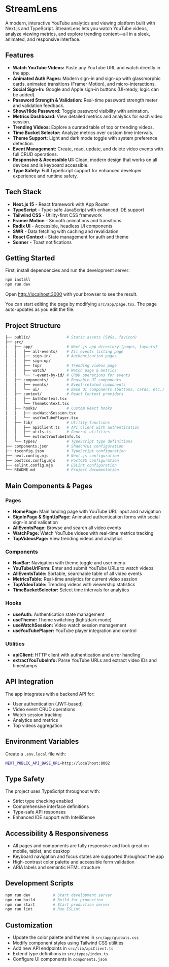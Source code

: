 # StreamLens

A modern, interactive YouTube analytics and viewing platform built with Next.js and TypeScript. StreamLens lets you watch YouTube videos, analyze viewing metrics, and explore trending content—all in a sleek, animated, and responsive interface.

## Features

- **Watch YouTube Videos:** Paste any YouTube URL and watch directly in the app.
- **Animated Auth Pages:** Modern sign-in and sign-up with glassmorphic cards, animated transitions (Framer Motion), and micro-interactions.
- **Social Sign-In:** Google and Apple sign-in buttons (UI-ready, logic can be added).
- **Password Strength & Validation:** Real-time password strength meter and validation feedback.
- **Show/Hide Password:** Toggle password visibility with animation.
- **Metrics Dashboard:** View detailed metrics and analytics for each video session.
- **Trending Videos:** Explore a curated table of top or trending videos.
- **Time Bucket Selector:** Analyze metrics over custom time intervals.
- **Theme Support:** Light and dark mode toggle with system preference detection.
- **Event Management:** Create, read, update, and delete video events with full CRUD operations.
- **Responsive & Accessible UI:** Clean, modern design that works on all devices and is keyboard accessible.
- **Type Safety:** Full TypeScript support for enhanced developer experience and runtime safety.

## Tech Stack

- **Next.js 15** - React framework with App Router
- **TypeScript** - Type-safe JavaScript with enhanced IDE support
- **Tailwind CSS** - Utility-first CSS framework
- **Framer Motion** - Smooth animations and transitions
- **Radix UI** - Accessible, headless UI components
- **SWR** - Data fetching with caching and revalidation
- **React Context** - State management for auth and theme
- **Sonner** - Toast notifications

## Getting Started

First, install dependencies and run the development server:

```bash
npm install
npm run dev
```

Open [http://localhost:3000](http://localhost:3000) with your browser to see the result.

You can start editing the page by modifying `src/app/page.tsx`. The page auto-updates as you edit the file.

## Project Structure

```bash
├── public/                # Static assets (SVGs, favicon)
├── src/
│   ├── app/               # Next.js app directory (pages, layouts)
│   │   ├── all-events/    # All events listing page
│   │   ├── sign-in/       # Authentication pages
│   │   ├── sign-up/       
│   │   ├── top/           # Trending videos page
│   │   ├── watch/         # Watch page & metrics
│   │   └── *-event-by-id/ # CRUD operations for events
│   ├── components/        # Reusable UI components
│   │   ├── events/        # Event-related components
│   │   └── ui/            # Base UI components (buttons, cards, etc.)
│   ├── context/           # React Context providers
│   │   ├── AuthContext.tsx
│   │   └── ThemeContext.tsx
│   ├── hooks/             # Custom React hooks
│   │   ├── useWatchSession.tsx
│   │   └── useYouTubePlayer.tsx
│   ├── lib/               # Utility functions
│   │   ├── apiClient.ts   # API client with authentication
│   │   ├── utils.ts       # General utilities
│   │   └── extractYouTubeInfo.ts
│   └── types/             # TypeScript type definitions
├── components.json        # Shadcn/ui configuration
├── tsconfig.json          # TypeScript configuration
├── next.config.mjs        # Next.js configuration
├── postcss.config.mjs     # PostCSS configuration
├── eslint.config.mjs      # ESLint configuration
└── README.md              # Project documentation
```

## Main Components & Pages

### Pages
- **HomePage:** Main landing page with YouTube URL input and navigation
- **SignInPage & SignUpPage:** Animated authentication forms with social sign-in and validation
- **AllEventsPage:** Browse and search all video events
- **WatchPage:** Watch YouTube videos with real-time metrics tracking
- **TopVideosPage:** View trending videos and analytics

### Components
- **NavBar:** Navigation with theme toggle and user menu
- **YouTubeUrlForm:** Enter and submit YouTube URLs to watch videos
- **AllEventsTable:** Sortable, searchable table of all video events
- **MetricsTable:** Real-time analytics for current video session
- **TopVideoTable:** Trending videos with viewership statistics
- **TimeBucketSelector:** Select time intervals for analytics

### Hooks
- **useAuth:** Authentication state management
- **useTheme:** Theme switching (light/dark mode)
- **useWatchSession:** Video watch session management
- **useYouTubePlayer:** YouTube player integration and control

### Utilities
- **apiClient:** HTTP client with authentication and error handling
- **extractYouTubeInfo:** Parse YouTube URLs and extract video IDs and timestamps

## API Integration

The app integrates with a backend API for:
- User authentication (JWT-based)
- Video event CRUD operations
- Watch session tracking
- Analytics and metrics
- Top videos aggregation

## Environment Variables

Create a `.env.local` file with:

```bash
NEXT_PUBLIC_API_BASE_URL=http://localhost:8002
```

## Type Safety

The project uses TypeScript throughout with:
- Strict type checking enabled
- Comprehensive interface definitions
- Type-safe API responses
- Enhanced IDE support with IntelliSense

## Accessibility & Responsiveness

- All pages and components are fully responsive and look great on mobile, tablet, and desktop
- Keyboard navigation and focus states are supported throughout the app
- High-contrast color palette and accessible form validation
- ARIA labels and semantic HTML structure

## Development Scripts

```bash
npm run dev          # Start development server
npm run build        # Build for production
npm run start        # Start production server
npm run lint         # Run ESLint
```

## Customization

- Update the color palette and themes in `src/app/globals.css`
- Modify component styles using Tailwind CSS utilities
- Add new API endpoints in `src/lib/apiClient.ts`
- Extend type definitions in `src/types/index.ts`
- Configure UI components in `components.json`
